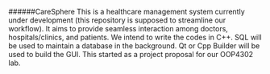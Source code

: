 ######CareSphere
This is a healthcare management system currently under development (this repository is supposed to streamline our workflow). It aims to provide seamless interaction among doctors, hospitals/clinics, and patients. We intend to write the codes in C++. SQL will be used to maintain a database in the background. Qt or Cpp Builder will be used to build the GUI. This started as a project proposal for our OOP4302 lab.
